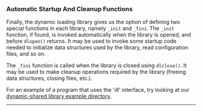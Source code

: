 ### Automatic Startup And Cleanup Functions

Finally, the dynamic loading library gives us the option of defining two special functions in each library, namely `_init` and `_fini`. The `_init` function, if found, is invoked automatically when the library is opened, and before `dlopen()` returns. It may be used to invoke some startup code needed to initialize data structures used by the library, read configuration files, and so on.

The `_fini` function is called when the library is closed using `dlclose()`. It may be used to make cleanup operations required by the library (freeing data structures, closing files, etc.).

For an example of a program that uses the 'dl' interface, try looking at our [dynamic-shared library example directory](https://docencia.ac.upc.edu/FIB/USO/Bibliografia/dynamic-shared).

---